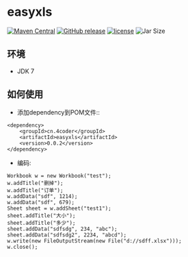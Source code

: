 # easyxls
[![Maven Central](https://maven-badges.herokuapp.com/maven-central/cn.4coder/easyxls/badge.svg)](https://maven-badges.herokuapp.com/maven-central/cn.4coder/easyxls/)
[![GitHub release](https://img.shields.io/github/release/yydf/easyxls.svg)](https://github.com/yydf/easyxls/releases)
[![license](https://img.shields.io/github/license/mashape/apistatus.svg)](https://raw.githubusercontent.com/yydf/easyxls/master/LICENSE)
![Jar Size](https://img.shields.io/badge/jar--size-18.3k-blue.svg)

环境
-------------
- JDK 7

如何使用
-----------------------

* 添加dependency到POM文件::

```
<dependency>
    <groupId>cn.4coder</groupId>
    <artifactId>easyxls</artifactId>
    <version>0.0.2</version>
</dependency>
```

* 编码:

```
Workbook w = new Workbook("test");
w.addTitle("删掉");
w.addTitle("订单");
w.addData("sdf", 1214);
w.addData("sdf", 679);
Sheet sheet = w.addSheet("test1");
sheet.addTitle("大小");
sheet.addTitle("多少");
sheet.addData("sdfsdg", 234, "abc");
sheet.addData("sdfsdg2", 2234, "abcd");
w.write(new FileOutputStream(new File("d://sdff.xlsx")));
w.close();
```
